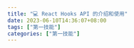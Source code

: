 ```yaml
---
title: "‍💻 React Hooks API 的介绍和使用"
date: 2023-06-10T14:36:07+08:00
tags: ["第一技能"]
categories: ["第一技能"]
---
```



